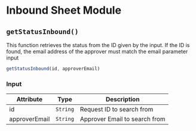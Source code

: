 # Inbound Sheet Module
## `getStatusInbound()`
This function retrieves the status from the ID given by the input.
If the ID is found, the email address of the approver must match the email parameter input
```js
getStatusInbound(id, approverEmail)
```
### Input
| Attribute     | Type     | Description                   |
| ------------- | -------- | ----------------------------- |
| id            | `String` | Request ID to search from     |
| approverEmail | `String` | Approver Email to search from |

